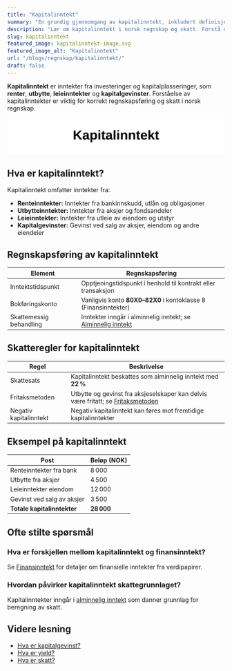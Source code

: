 ```yaml
---
title: "Kapitalinntekt"
summary: "En grundig gjennomgang av kapitalinntekt, inkludert definisjon, regnskapsføring, skatteregler, eksempler og ofte stilte spørsmål."
description: "Lær om kapitalinntekt i norsk regnskap og skatt. Forstå definisjon, regnskapsføring, eksempler og skatteregler."
slug: kapitalinntekt
featured_image: kapitalinntekt-image.svg
featured_image_alt: "Kapitalinntekt"
url: "/blogs/regnskap/kapitalinntekt/"
draft: false
---
```


**Kapitalinntekt** er inntekter fra investeringer og kapitalplasseringer, som **renter**, **utbytte**, **leieinntekter** og **kapitalgevinster**. Forståelse av kapitalinntekter er viktig for korrekt regnskapsføring og skatt i norsk regnskap.

![Kapitalinntekt](kapitalinntekt-image.svg)

## Hva er kapitalinntekt?

Kapitalinntekt omfatter inntekter fra:

* **Renteinntekter:** Inntekter fra bankinnskudd, utlån og obligasjoner
* **Utbytteinntekter:** Inntekter fra aksjer og fondsandeler
* **Leieinntekter:** Inntekter fra utleie av eiendom og utstyr
* **Kapitalgevinster:** Gevinst ved salg av aksjer, eiendom og andre eiendeler

## Regnskapsføring av kapitalinntekt

| Element                     | Regnskapsføring                                                     |
|-----------------------------|---------------------------------------------------------------------|
| Inntektstidspunkt           | Opptjeningstidspunkt i henhold til kontrakt eller transaksjon       |
| Bokføringskonto             | Vanligvis konto **80X0–82X0** i kontoklasse 8 (Finansinntekter)      |
| Skattemessig behandling     | Inntekter inngår i alminnelig inntekt; se [Alminnelig inntekt](/blogs/regnskap/alminnelig-inntekt "Alminnelig inntekt – Komplett guide til skattemessig resultat og beregning") |

## Skatteregler for kapitalinntekt

| Regel                   | Beskrivelse                                                                            |
|-------------------------|----------------------------------------------------------------------------------------|
| Skattesats              | Kapitalinntekt beskattes som alminnelig inntekt med **22 %**                            |
| Fritaksmetoden          | Utbytte og gevinst fra aksjeselskaper kan delvis være fritatt; se [Fritaksmetoden](/blogs/regnskap/hva-er-fritaksmetoden "Hva er Fritaksmetoden? Komplett guide til skattefritak for utbytte") |
| Negativ kapitalinntekt  | Negativ kapitalinntekt kan føres mot fremtidige kapitalinntekter                        |

## Eksempel på kapitalinntekt

| Post                             | Beløp (NOK) |
|----------------------------------|-------------|
| Renteinntekter fra bank          | 8 000       |
| Utbytte fra aksjer               | 4 500       |
| Leieinntekter eiendom            | 12 000      |
| Gevinst ved salg av aksjer       | 3 500       |
| **Totale kapitalinntekter**      | **28 000**  |

## Ofte stilte spørsmål

### Hva er forskjellen mellom kapitalinntekt og finansinntekt?

Se [Finansinntekt](/blogs/regnskap/finansinntekt "Finansinntekt – Komplett guide til renter, utbytte og kapitalgevinster i norsk regnskap") for detaljer om finansielle inntekter fra verdipapirer.

### Hvordan påvirker kapitalinntekt skattegrunnlaget?

Kapitalinntekter inngår i [alminnelig inntekt](/blogs/regnskap/alminnelig-inntekt "Alminnelig inntekt – Komplett guide til skattemessig resultat og beregning") som danner grunnlag for beregning av skatt.

## Videre lesning

* [Hva er kapitalgevinst?](/blogs/regnskap/hva-er-kapitalgevinst "Hva er Kapitalgevinst? Guide til gevinst ved salg av eiendeler")
* [Hva er yield?](/blogs/regnskap/hva-er-yield "Hva er Yield? Avkastning på investeringer forklart")
* [Hva er skatt?](/blogs/regnskap/hva-er-skatt "Hva er Skatt? Oversikt over skatteregler for privatpersoner og foretak")
